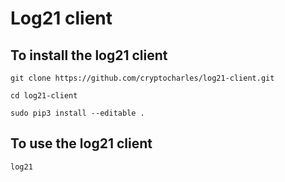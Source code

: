 # Log21 client

## To install the log21 client

`git clone https://github.com/cryptocharles/log21-client.git`

`cd log21-client`

`sudo pip3 install --editable .`

## To use the log21 client

`log21`
